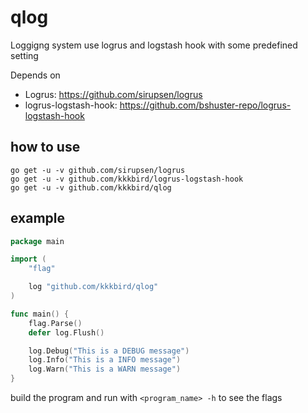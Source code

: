 # qlog

Loggigng system use logrus and logstash hook with some predefined setting

Depends on  
* Logrus: https://github.com/sirupsen/logrus
* logrus-logstash-hook: https://github.com/bshuster-repo/logrus-logstash-hook
## how to use
``` shell
go get -u -v github.com/sirupsen/logrus
go get -u -v github.com/kkkbird/logrus-logstash-hook
go get -u -v github.com/kkkbird/qlog
```  
## example
``` go
package main

import (
	"flag"

	log "github.com/kkkbird/qlog"
)

func main() {
	flag.Parse()
	defer log.Flush()

	log.Debug("This is a DEBUG message")
	log.Info("This is a INFO message")
	log.Warn("This is a WARN message")
}

```
build the program and run with `<program_name> -h` to see the flags



